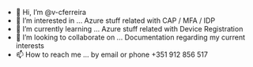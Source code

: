 - 👋 Hi, I’m @v-cferreira
- 👀 I’m interested in ... Azure stuff related with CAP / MFA / IDP
- 🌱 I’m currently learning ... Azure stuff related with Device Registration
- 💞️ I’m looking to collaborate on ... Documentation regarding my current interests
- 📫 How to reach me ... by email or phone +351 912 856 517

<!---
v-cferreira/v-cferreira is a ✨ special ✨ repository because its `README.md` (this file) appears on your GitHub profile.
You can click the Preview link to take a look at your changes.
--->
